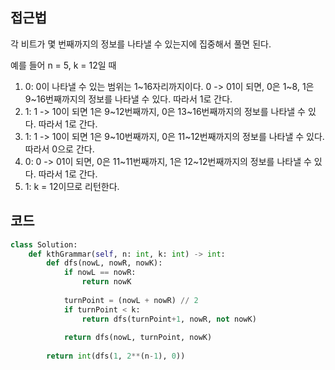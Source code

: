 ## 접근법

각 비트가 몇 번째까지의 정보를 나타낼 수 있는지에 집중해서 풀면 된다.

예를 들어 n = 5, k = 12일 때

1. 0: 0이 나타낼 수 있는 범위는 1\~16자리까지이다. 0 -> 01이 되면, 0은 1\~8, 1은 9\~16번째까지의 정보를 나타낼 수 있다. 따라서 1로 간다.
2. 1: 1 -> 10이 되면 1은 9\~12번째까지, 0은 13\~16번째까지의 정보를 나타낼 수 있다. 따라서 1로 간다.
3. 1: 1 -> 10이 되면 1은 9\~10번째까지, 0은 11\~12번째까지의 정보를 나타낼 수 있다. 따라서 0으로 간다.
4. 0: 0 -> 01이 되면, 0은 11\~11번째까지, 1은 12\~12번째까지의 정보를 나타낼 수 있다. 따라서 1로 간다.
5. 1: k = 12이므로 리턴한다.


## 코드
```py
class Solution:
    def kthGrammar(self, n: int, k: int) -> int:
        def dfs(nowL, nowR, nowK):
            if nowL == nowR:
                return nowK
            
            turnPoint = (nowL + nowR) // 2
            if turnPoint < k:
                return dfs(turnPoint+1, nowR, not nowK)
            
            return dfs(nowL, turnPoint, nowK)
            
        return int(dfs(1, 2**(n-1), 0))
 ```
